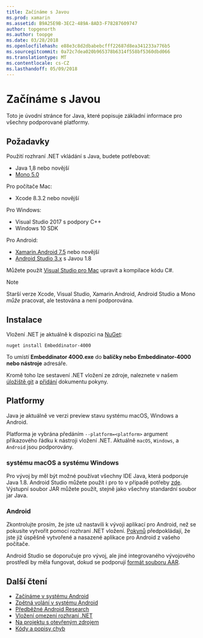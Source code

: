 ```yaml
---
title: Začínáme s Javou
ms.prod: xamarin
ms.assetid: B9A25E9B-3EC2-489A-8AD3-F78287609747
author: topgenorth
ms.author: toopge
ms.date: 03/28/2018
ms.openlocfilehash: e88e3c8d2dbabebcfff22687d8ea341233a776b5
ms.sourcegitcommit: 0a72c7dea020b965378b6314f558bf5360dbd066
ms.translationtype: MT
ms.contentlocale: cs-CZ
ms.lasthandoff: 05/09/2018
---
```

# <a name="getting-started-with-java"></a>Začínáme s Javou

Toto je úvodní stránce for Java, které popisuje základní informace pro všechny podporované platformy.

## <a name="requirements"></a>Požadavky

Použití rozhraní .NET vkládání s Java, budete potřebovat:

* Java 1,8 nebo novější
* [Mono 5.0](http://www.mono-project.com/download/)

Pro počítače Mac:

* Xcode 8.3.2 nebo novější

Pro Windows:

* Visual Studio 2017 s podpory C++
* Windows 10 SDK

Pro Android:

* [Xamarin.Android 7.5](https://www.visualstudio.com/xamarin/) nebo novější
* [Android Studio 3.x](https://developer.android.com/studio/index.html) s Javou 1.8

Můžete použít [Visual Studio pro Mac](https://www.visualstudio.com/vs/visual-studio-mac/) upravit a kompilace kódu C#.

> [!NOTE]
> Starší verze Xcode, Visual Studio, Xamarin.Android, Android Studio a Mono _může_ pracovat, ale testována a není podporována.

## <a name="installation"></a>Instalace

Vložení .NET je aktuálně k dispozici na [NuGet](https://www.nuget.org/packages/Embeddinator-4000/):

```shell
nuget install Embeddinator-4000
```

To umístí **Embeddinator 4000.exe** do **balíčky nebo Embeddinator-4000 nebo nástroje** adresáře.

Kromě toho lze sestavení .NET vložení ze zdroje, naleznete v našem [úložiště git](https://github.com/mono/Embeddinator-4000/) a [přidání](https://github.com/mono/Embeddinator-4000/blob/master/Contributing.md) dokumentu pokyny.

## <a name="platforms"></a>Platformy

Java je aktuálně ve verzi preview stavu systému macOS, Windows a Android.

Platforma je vybrána předáním `--platform=<platform>` argument příkazového řádku k nástroji vložení .NET. Aktuálně `macOS`, `Windows`, a `Android` jsou podporovány.

### <a name="macos-and-windows"></a>systému macOS a systému Windows

Pro vývoj by měl být možné používat všechny IDE Java, která podporuje Java 1.8. Android Studio můžete použít i pro to v případě potřeby [zde](https://stackoverflow.com/questions/16626810/can-android-studio-be-used-to-run-standard-java-projects). Výstupní soubor JAR můžete použít, stejně jako všechny standardní soubor jar Java.

### <a name="android"></a>Android

Zkontrolujte prosím, že jste už nastavili k vývoji aplikací pro Android, než se pokusíte vytvořit pomocí rozhraní .NET vložení. [Pokynů](~/tools/dotnet-embedding/get-started/java/android.md) předpokládají, že jste již úspěšně vytvořené a nasazené aplikace pro Android z vašeho počítače.

Android Studio se doporučuje pro vývoj, ale jiné integrovaného vývojového prostředí by měla fungovat, dokud se podporují [formát souboru AAR](https://developer.android.com/studio/projects/android-library.html).

## <a name="further-reading"></a>Další čtení

* [Začínáme v systému Android](~/tools/dotnet-embedding/get-started/java/android.md)
* [Zpětná volání v systému Android](~/tools/dotnet-embedding/android/callbacks.md)
* [Předběžné Android Research](~/tools/dotnet-embedding/android/index.md)
* [Vložení omezení rozhraní .NET](~/tools/dotnet-embedding/limitations.md)
* [Na projektu s otevřeným zdrojem](https://github.com/mono/Embeddinator-4000/blob/master/Contributing.md)
* [Kódy a popisy chyb](~/tools/dotnet-embedding/errors.md)

